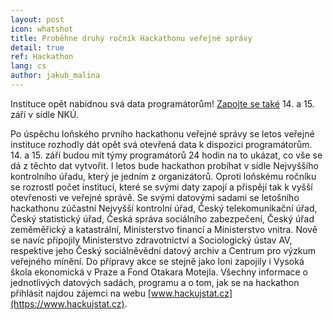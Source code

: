 ```yaml
---
layout: post
icon: whatshot
title: Proběhne druhý ročník Hackathonu veřejné správy
detail: true
ref: Hackathon
lang: cs
author: jakub_malina
---
```


Instituce opět nabídnou svá data programátorům! [Zapojte se také](https://www.hackujstat.cz) 14. a 15. září v sídle NKÚ.

<!--more-->

Po úspěchu loňského prvního hackathonu veřejné správy se letos veřejné instituce rozhodly dát opět svá otevřená data k dispozici programátorům. 14. a 15. září budou mít týmy programátorů 24 hodin na to ukázat, co vše se dá z těchto dat vytvořit. I letos bude hackathon probíhat v sídle Nejvyššího kontrolního úřadu, který je jedním z organizátorů. Oproti loňskému ročníku se rozrostl počet institucí, které se svými daty zapojí a přispějí tak k vyšší otevřenosti ve veřejné správě.
Se svými datovými sadami se letošního hackathonu zúčastní Nejvyšší kontrolní úřad, Český telekomunikační úřad, Český statistický úřad, Česká správa sociálního zabezpečení, Český úřad zeměměřický a katastrální, Ministerstvo financí a Ministerstvo vnitra. Nově se navíc připojily Ministerstvo zdravotnictví a Sociologický ústav AV, respektive jeho Český sociálněvědní datový archiv a Centrum pro výzkum veřejného mínění. Do přípravy akce se stejně jako loni zapojily i Vysoká škola ekonomická v Praze a Fond Otakara Motejla.
Všechny informace o jednotlivých datových sadách, programu a o tom, jak se na hackathon přihlásit najdou zájemci na webu [www.hackujstat.cz](https://www.hackujstat.cz).
